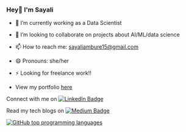 ### Hey👋  I'm Sayali

- 🔭 I’m currently working as a Data Scientist
- 👯 I’m looking to collaborate on projects about AI/ML/data science
- 📫 How to reach me: sayaliambure15@gmail.com
- 😄 Pronouns: she/her
- ⚡ Looking for freelance work!!

- View my portfolio <a href='https://portfolio-website-black-delta.vercel.app/' target='_blank'>here </a>


<p> Connect with me on   
<a href="https://www.linkedin.com/in/sayali-ambure"><img src="https://img.shields.io/badge/LinkedIn-blue?style=for-the-badge&logo=linkedin&logoColor=white" alt="LinkedIn Badge"></a>
</p>

<p> Read my tech blogs on   
<a href="https://medium.com/@sayaliambure15"><img src="https://img.shields.io/badge/Medium-12100E?style=for-the-badge&logo=medium&logoColor=white" alt="Medium Badge"></a>
</p>


[![GitHub top programming languages](https://github-readme-stats.vercel.app/api/top-langs/?username=sayaliambure&langs_count=8&layout=compact&theme=dark)](https://github.com/anuraghazra/github-readme-stats)
